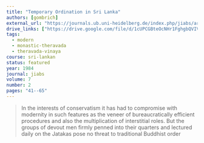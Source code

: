 ```yaml
---
title: "Temporary Ordination in Sri Lanka"
authors: [gombrich]
external_url: "https://journals.ub.uni-heidelberg.de/index.php/jiabs/article/view/8632/2539"
drive_links: ["https://drive.google.com/file/d/1cUPCGBteOcNHr1FghgbQVIVuAxPnc5DF/view?usp=drivesdk"]
tags: 
  - modern
  - monastic-theravada
  - theravada-vinaya
course: sri-lankan
status: featured
year: 1984
journal: jiabs
volume: 7
number: 2
pages: "41--65"
---
```


> In the interests of conservatism it has had to compromise with modernity in such features as the veneer of bureaucratically efficient procedures and also the multiplication of interstitial roles. But the groups of devout men firmly penned into their quarters and lectured daily on the Jatakas pose no threat to traditional Buddhist order

